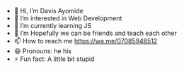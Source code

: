 - 👋 Hi, I’m Davis Ayomide
- 👀 I’m interested in Web Development
- 🌱 I’m currently learning JS
- 💞️ I’m Hopefully we can be friends and teach each other
- 📫 How to reach me https://wa.me/07085948512
- 😄 Pronouns: he his 
- ⚡ Fun fact: A little bit stupid

<!---
RedTiger29999/RedTiger29999 is a ✨ special ✨ repository because its `README.md` (this file) appears on your GitHub profile.
You can click the Preview link to take a look at your changes.
--->
